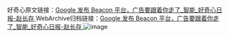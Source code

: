 好奇心原文链接：[Google 发布 Beacon 平台，广告要跟着你走了_智能_好奇心日报-赵长存 ](https://www.qdaily.com/articles/12135.html)
WebArchive归档链接：[Google 发布 Beacon 平台，广告要跟着你走了_智能_好奇心日报-赵长存 ](http://web.archive.org/web/20190623172004/https://www.qdaily.com/articles/12135.html)
![image](http://ww3.sinaimg.cn/large/007d5XDply1g3x0fkpodej30u02p2x61)